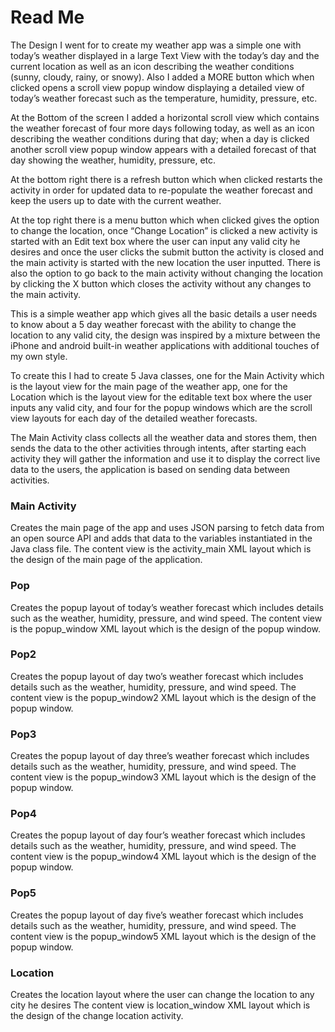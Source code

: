 # Read Me

The Design I went for to create my weather app was a simple one with today’s weather displayed in a large Text View with the today’s 
day and the current location as well as an icon describing the weather conditions (sunny, cloudy, rainy, or snowy). Also I added a 
MORE button which when clicked opens a scroll view popup window displaying a detailed view of today’s weather forecast such as the 
temperature, humidity, pressure, etc. 

At the Bottom of the screen I added a horizontal scroll view which contains the weather forecast of four more days following today, 
as well as an icon describing the weather conditions during that day; when a day is clicked another scroll view popup window appears 
with a detailed forecast of that day showing the weather, humidity, pressure, etc. 

At the bottom right there is a refresh button which when clicked restarts the activity in order for updated data to re-populate the 
weather forecast and keep the users up to date with the current weather. 

At the top right there is a menu button which when clicked gives the option to change the location, once “Change Location” is clicked 
a new activity is started with an Edit text box where the user can input any valid city he desires and once the user clicks the submit 
button the activity is closed and the main activity is started with the new location the user inputted. There is also the option to go 
back to the main activity without changing the location by clicking the X button which closes the activity without any changes to the 
main activity.

This is a simple weather app which gives all the basic details a user needs to know about a 5 day weather forecast with the ability to 
change the location to any valid city, the design was inspired by a mixture between the iPhone and android built-in weather applications
with additional touches of my own style.

To create this I had to create 5 Java classes, one for the Main Activity which is the layout view for the main page of the weather app, 
one for the Location which is the layout view for the editable text box where the user inputs any valid city, and four for the popup 
windows which are the scroll view layouts for each day of the detailed weather forecasts.

The Main Activity class collects all the weather data and stores them, then sends the data to the other activities through intents, 
after starting each activity they will gather the information and use it to display the correct live data to the users, the application 
is based on sending data between activities.



### Main Activity
Creates the main page of the app and uses JSON parsing to fetch data from an open source API and adds that data to the variables instantiated in the Java class file.
The content view is the activity_main XML layout which is the design of the main page of the application.

### Pop
Creates the popup layout of today’s weather forecast which includes details such as the weather, humidity, pressure, and wind speed.
The content view is the popup_window XML layout which is the design of the popup window.

### Pop2
Creates the popup layout of day two’s weather forecast which includes details such as the weather, humidity, pressure, and wind speed.
The content view is the popup_window2 XML layout which is the design of the popup window.

### Pop3
Creates the popup layout of day three’s weather forecast which includes details such as the weather, humidity, pressure, and wind speed.
The content view is the popup_window3 XML layout which is the design of the popup window.

### Pop4
Creates the popup layout of day four’s weather forecast which includes details such as the weather, humidity, pressure, and wind speed.
The content view is the popup_window4 XML layout which is the design of the popup window.

### Pop5
Creates the popup layout of day five’s weather forecast which includes details such as the weather, humidity, pressure, and wind speed.
The content view is the popup_window5 XML layout which is the design of the popup window.

### Location
Creates the location layout where the user can change the location to any city he desires
The content view is location_window XML layout which is the design of the change location activity.
